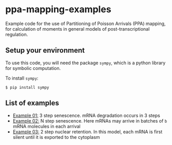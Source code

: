 # ppa-mapping-examples
Example code for the use of Partitioning of Poisson Arrivals (PPA) mapping, for calculation of moments in general models of post-transcriptional regulation.

## Setup your environment

To use this code, you will need the package `sympy`, which is a python library for symbolic computation.

To install `sympy`:

``
$ pip install sympy
``

## List of examples

* [Example 01:](Example01_3step-Senescense-single-mRNA-arrivals.ipynb)
3 step senescence. mRNA degradation occurs in 3 steps
* [Example 02:](Example02_N-step-Senescense-burst-of-b-mRNA-arrivals.ipynb)
N step senescence. Here mRNAs may arrive in batches of `b` mRNA molecules in each arrival
* [Example 03:](Example03_2-step-NuclearRetention)
2 step nuclear retention. In this model, each mRNA is first silent until it is exported to the cytoplasm
